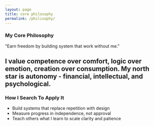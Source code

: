 ```yaml
---
layout: page
title: core philosophy
permalink: /philisophy/
---
```


### My Core Philosophy
"Earn freedom by building system that work without me."

I value competence over comfort, logic over emotion, creation over consumption.
My north star is autonomy - financial, intellectual, and psychological.
---
### How I Search To Apply It
- Build systems that replace  repetition with design
- Measure progress in independence, not approval
- Teach others what I learn to scale clarity and patience
